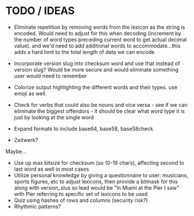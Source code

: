 # TODO / IDEAS

* Eliminate repetition by removing words from the lexicon as the string is encoded. Would need to adjust for this when decoding (increment by the number of word types preceding current word to get actual decimal value). and we'd need to add additional words to accommodate...this adds a hard limit to the total length of data we can encode

* Incorporate version slug into checksum word and use that instead of version slug? Would be more secure and would eliminate something user would need to remember

* Colorize output highlighting the different words and their types. use emoji as well.
* Check for verbs that could also be nouns and vice versa - see if we can eliminate the biggest offendors - it should be clear what word type it is just by looking at the single word

* Expand formats to include base64, base58, base58check

* Zeitwerk?

Maybe...
* Use up max bitsize for checksum (so 10-19 chars), affecting second to last word as well in most cases
* Utilize personal knowledge by giving a questionnaire to user: musicians, sports figures, etc to adjust lexicons, then provide a bitmask for this along with version_slus so lead would be "In Miami at the Pier I saw" with Pier referring to specific set of lexicons to be used
* Quiz using hashes of rows and columns (security risk?)
* Rhythmic patterns?
